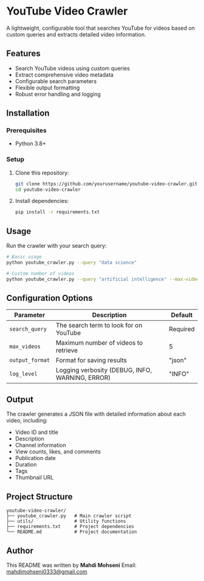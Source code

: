 # YouTube Video Crawler

A lightweight, configurable tool that searches YouTube for videos based on custom queries and extracts detailed video information.

## Features

- Search YouTube videos using custom queries
- Extract comprehensive video metadata
- Configurable search parameters
- Flexible output formatting
- Robust error handling and logging

## Installation

### Prerequisites

- Python 3.8+

### Setup

1. Clone this repository:
   ```bash
   git clone https://github.com/yourusername/youtube-video-crawler.git
   cd youtube-video-crawler
   ```

2. Install dependencies:
   ```bash
   pip install -r requirements.txt
   ```

## Usage

Run the crawler with your search query:

```bash
# Basic usage
python youtube_crawler.py --query "data science"

# Custom number of videos
python youtube_crawler.py --query "artificial intelligence" --max-videos 15
```

## Configuration Options

| Parameter | Description | Default |
|-----------|-------------|---------|
| `search_query` | The search term to look for on YouTube | Required |
| `max_videos` | Maximum number of videos to retrieve | 5 |
| `output_format` | Format for saving results | "json" |
| `log_level` | Logging verbosity (DEBUG, INFO, WARNING, ERROR) | "INFO" |

## Output

The crawler generates a JSON file with detailed information about each video, including:

- Video ID and title
- Description
- Channel information
- View counts, likes, and comments
- Publication date
- Duration
- Tags
- Thumbnail URL

## Project Structure

```
youtube-video-crawler/
├── youtube_crawler.py   # Main crawler script
├── utils/               # Utility functions
├── requirements.txt     # Project dependencies
└── README.md            # Project documentation
```

## Author
This README was written by **Mahdi Mohseni**
Email: mahdimohseni0333@gmail.com